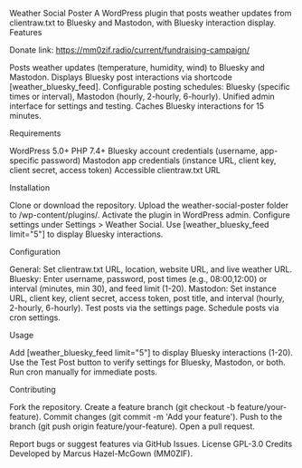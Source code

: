 Weather Social Poster
A WordPress plugin that posts weather updates from clientraw.txt to Bluesky and Mastodon, with Bluesky interaction display.
Features

Donate link: https://mm0zif.radio/current/fundraising-campaign/


Posts weather updates (temperature, humidity, wind) to Bluesky and Mastodon.
Displays Bluesky post interactions via shortcode [weather_bluesky_feed].
Configurable posting schedules: Bluesky (specific times or interval), Mastodon (hourly, 2-hourly, 6-hourly).
Unified admin interface for settings and testing.
Caches Bluesky interactions for 15 minutes.

Requirements

WordPress 5.0+
PHP 7.4+
Bluesky account credentials (username, app-specific password)
Mastodon app credentials (instance URL, client key, client secret, access token)
Accessible clientraw.txt URL

Installation

Clone or download the repository.
Upload the weather-social-poster folder to /wp-content/plugins/.
Activate the plugin in WordPress admin.
Configure settings under Settings > Weather Social.
Use [weather_bluesky_feed limit="5"] to display Bluesky interactions.

Configuration

General: Set clientraw.txt URL, location, website URL, and live weather URL.
Bluesky: Enter username, password, post times (e.g., 08:00,12:00) or interval (minutes, min 30), and feed limit (1-20).
Mastodon: Set instance URL, client key, client secret, access token, post title, and interval (hourly, 2-hourly, 6-hourly).
Test posts via the settings page.
Schedule posts via cron settings.

Usage

Add [weather_bluesky_feed limit="5"] to display Bluesky interactions (1-20).
Use the Test Post button to verify settings for Bluesky, Mastodon, or both.
Run cron manually for immediate posts.

Contributing

Fork the repository.
Create a feature branch (git checkout -b feature/your-feature).
Commit changes (git commit -m 'Add your feature').
Push to the branch (git push origin feature/your-feature).
Open a pull request.

Report bugs or suggest features via GitHub Issues.
License
GPL-3.0
Credits
Developed by Marcus Hazel-McGown (MM0ZIF).
